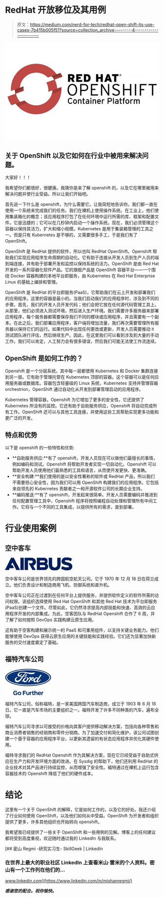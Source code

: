 # RedHat 开放移位及其用例

> 原文：<https://medium.com/nerd-for-tech/redhat-open-shift-its-use-cases-7b415b005f51?source=collection_archive---------4----------------------->

![](img/c4a0d0ceff3734a9bc99f2b666ffeb58.png)

## 关于 OpenShift 以及它如何在行业中被用来解决问题。

大家好！！！

我希望你们都很好，很健康。我猜你是来了解 openshift 的，以及它在哪里被用来解决问题并使行业受益。所以让我们开始吧。

首先说一下什么是 openshift，为什么需要它。让我简短地告诉你。我们都一直在使用一个系统来完成我们的任务。我们在裸机上使用操作系统。在工业上，他们使用集装箱化的概念；该应用程序打包了在任何环境中运行所需的库、框架和配置文件。它是迅捷的；它可以在几秒钟内启动一个操作系统。现在，我们必须管理这个容器以保持其活力，扩大和缩小规模。Kubernetes 是用于集装箱管理的工具之一。但是只有 Kubernetes 是不够的，又需要很多手工，于是我们有了 OpenShift。

OpenShift 是 RedHat 提供的软件，所以也叫 RedHat OpenShift。Openshift 帮助我们实现应用程序生命周期的自动化。它有助于连接从开发人员到生产人员的端到端连接，并有助于部署开发和监控以保持系统的活力。OpenShift 是由 Red Hat 开发的一系列容器化软件产品。它的旗舰产品是 OpenShift 容器平台——一个围绕 Docker 容器构建的本地平台即服务，由 Kubernetes 在 Red Hat Enterprise Linux 的基础上编排和管理。

OpenShift 是 RedHat 的平台即服务(PaaS)，它帮助我们在云上开发和部署我们的应用程序。这里的容器是最小的。当我们启动我们的应用程序时，涉及到不同的步骤。首先，我们的开发人员开发代码；他们会把它放在任何源代码管理工具上。从那里，他们必须进入测试环境，然后进入生产环境。我们需要许多服务器来部署应用程序，每个服务器都需要保存我们不同的模块或应用程序，并且需要有一个副本。在此之后，我们部署应用程序，客户端将增加流量，我们再次需要管理所有服务器以保持它们的运行。如果代码中出现任何更改或更新，开发人员需要推动 it 测试团队进行评估，然后继续生产。因此，在这里我们可以看到涉及到大量的手动工作。我们可以肯定，人工努力会有很多错误，然后我们可能无法使工作流连续。

## OpenShift 是如何工作的？

Openshift 是一个分层系统，其中每一层都使用 Kubernetes 和 Docker 集群连接到另一层。它有助于管理托管在 Kubernetes 顶部的容器。这个容器可以是任何应用服务器或数据库。容器包含轻量级的 Linux 系统，Kubernetes 支持并管理容器 orchestrion，OpenShift 通过自动化从开发到部署管理启动的应用程序。

Kubernetes 管理容器，Openshift 为它增加了更多的安全性，它还提供了 Kubernetes 所没有的监控。它还有助于自助服务供应，Openshift 将自动完成所有工作。OpenShift 还可以与其他工具连接，并使用这些工具帮助实现更多功能和更广泛的开发。

## **特点和优势**

以下是 openshift 的一些特性和优势:

*   **自助服务供应:**有了 openshift，开发人员现在可以做他们最擅长的事情，例如编码和测试。Openshift 将帮助开发者实现一切自动化。Openshift 可以帮助开发人员使用他们最熟悉的工具和语言，从而使开发更快、更准确。
*   **安全构建:**我们使用的是以安全性著称的软件或 RedHat 产品，所以我们不需要担心安全性，因为我们可以用 OpenShift 构建我们的应用程序。它包括来自领先的 Kubernetes 贡献者之一和开源软件公司的长期企业支持。
*   **编码推送:**有了 openshift，开发起来很简单。开发人员需要编码并推进到任何配置管理工具中，Openshift 程序将按照编程自动处理和管理所有中间工作。它将与一个不同的工具集成，以提供所有的需求，直到部署。

# 行业使用案例

## **空中客车**

![](img/1a1812193fc195eaaeeb69d85525ddd9.png)

空中客车公司是世界领先的跨国航空航天公司。它于 1970 年 12 月 18 日在荷兰成立。他们负责设计和制造商用飞机、防御系统和直升机。

空中客车公司正在过渡到在任何平台上提供服务，并提供软件定义的软件所需的访问权限。该组织选择使用 Red Hat OpenShift 和其他 Red Hat 技术为平台即服务(PaaS)创建一个文件。尽管如此，它仍然寻求提高内部技能和快速、高效的云应用程序开发的内部集成。为此，空客团队与 RedHat Openshift 合作了 6 周，并了解了如何按照 DevOps 实践构建云原生应用。

这有助于空客构建和展示统一的 PaaS 和可重用组件，以支持关键业务能力。他们能够使用 DevOps 获得云原生应用的关键技能和实践经验。它们还为显著加快新服务的交付速度奠定了基础。

## 福特汽车公司

![](img/77545ac43070d204fac18a8d6ba41b02.png)

福特汽车公司，俗称福特，是一家美国跨国汽车制造商，成立于 1903 年 6 月 16 日。它一直是汽车市场的主要组织之一。福特开发了许多不同种类的汽车，遍布全球。

福特汽车公司寻求以可接受的价格向其客户提供移动解决方案，包括向各种零售和商业消费者销售的经销商和零件分销商。为了加速交付和简化维护，该公司试图创建一个基于容器的应用程序平台，以更新其遗留的有状态应用程序并优化其硬件使用。

福特寻求我们的 RedHat Openshift 作为其解决方案，现在它已经受益于自助式供应在生产力和开发环境方面的改进。在 Sysdig 的帮助下，他们还利用 RedHat 的企业技术对其产品进行持续监控，从而增强了安全性。福特通过在裸机上运行包含容器技术的 Openshift 降低了他们的硬件成本。

# **结论**

这里有一个关于 OpenShift 的解释，它是如何工作的，以及它的好处。我还介绍了行业如何使用 OpenShift，以及他们如何从中受益。OpenShift 为开发者和组织提供了更多，许多其他组织也开始转向 openshift。

我希望我已经提供了一些关于 OpenShift 和一些用例的见解。博客上的任何建议都将受到高度重视，欢迎随时通过我的 LinkedIn 与我联系。

[](https://www.linkedin.com/in/mishanregmi/) [## 密山 Regmi -研究实习生- SkillGeek | LinkedIn

### 在世界上最大的职业社区 LinkedIn 上查看米山·雷米的个人资料。密山有一个工作列在他们的…

www.linkedin.com](https://www.linkedin.com/in/mishanregmi/) 

***感谢您的配合。祝你愉快。***